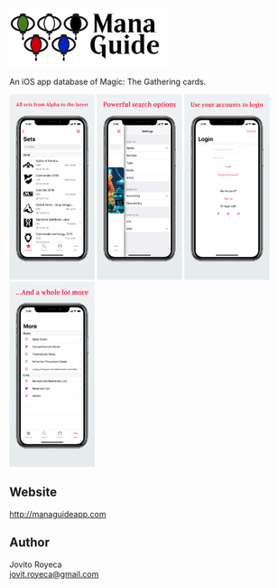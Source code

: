 ![Mana Guide](logo_with_words_4.png)

An iOS app database of Magic: The Gathering cards.

<img src="fastlane/screenshots/en-US/iPhone%20X-01Sets_framed.png" width="30%"> <img src="fastlane/screenshots/en-US/iPhone%20X-02Search_framed.png" width="30%"> <img src="fastlane/screenshots/en-US/iPhone%20X-03Account_framed.png" width="30%"> <img src="fastlane/screenshots/en-US/iPhone%20X-04More_framed.png" width="30%">

## Website
http://managuideapp.com

## Author
Jovito Royeca<br/>
jovit.royeca@gmail.com



